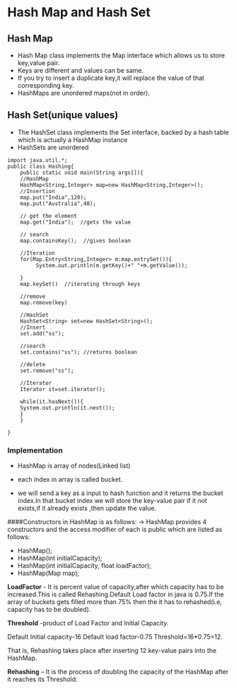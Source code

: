 # Hash Map and Hash Set

## Hash Map
- Hash Map class implements the Map interface which allows us to store key,value pair.
- Keys are different and values can be same.
- If you try to insert a duplicate key,it will replace the value of that corresponding key.
- HashMaps are unordered maps(not in order).

## Hash Set(unique values)
- The HashSet class implements the Set interface, backed by a hash table which is actually a HashMap instance 
- HashSets are unordered

```
import java.util.*;
public class Hashing{
    public static void main(String args[]){
    //HashMap
    HashMap<String,Integer> map=new HashMap<String,Integer>();
    //Insertion
    map.put("India",120);
    map.put("Australia",40);
    
    // get the element
    map.get("India");  //gets the value
    
    // search
    map.containsKey();  //gives boolean
    
    //Iteration
    for(Map.Entry<String,Integer> m:map.entrySet()){
         System.out.println(m.getKey()+" "+m.getValue());    
 
    }
    map.keySet()  //iterating through keys
    
    //remove
    map.remove(key)  
    
    //HashSet
    HashSet<String> set=new HashSet<String>();
    //Insert
    set.add("ss");
    
    //search
    set.contains("ss"); //returns boolean
    
    //delete
    set.remove("ss");
    
    //Iterator
    Iterator it=set.iterator();
    
    while(it.hasNext()){
    System.out.println(it.next());
    }
    }
    
}
```



### Implementation

- HashMap is array of nodes(Linked list)
- each index in array is called bucket.

- we will send a key as a input to hash function and it returns the bucket index.In that bucket index we will store the key-value pair if it not exists,if it   already exists ,then update the value.

####Constructors in HashMap is as follows:
-> HashMap provides 4 constructors and the access modifier of each is public which are listed as follows:

- HashMap();
- HashMap(int initialCapacity);
- HashMap(int initialCapacity, float loadFactor);
- HashMap(Map map);

**LoadFactor** - It is percent value of capacity,after which capacity has to be increased.This is called Rehashing.Default Load factor in java is 0.75.If the array of buckets gets filled more than 75% then the it has to rehashed(i.e, capacity has to be doubled).

**Threshold** -product of Load Factor and Initial Capacity.

Default Initial capacity-16
Default load factor-0.75
Threshold=16*0.75=12.

That is, Rehashing takes place after inserting 12 key-value pairs into the HashMap.

**Rehashing** – It is the process of doubling the capacity of the HashMap after it reaches its Threshold. 

